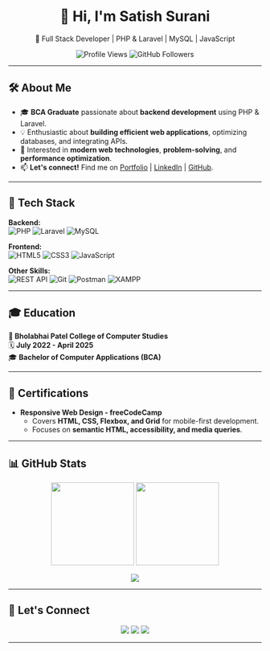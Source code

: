 <h1 align="center">👋 Hi, I'm Satish Surani</h1>

<p align="center">
  🚀 Full Stack Developer | PHP & Laravel | MySQL | JavaScript
</p>

<p align="center">
  <img src="https://komarev.com/ghpvc/?username=satishsurani&color=blue" alt="Profile Views">
  <img src="https://img.shields.io/github/followers/satishsurani?style=social" alt="GitHub Followers">
</p>

---

## 🛠️ About Me

- 🎓 **BCA Graduate** passionate about **backend development** using PHP & Laravel.
- 💡 Enthusiastic about **building efficient web applications**, optimizing databases, and integrating APIs.
- 📌 Interested in **modern web technologies**, **problem-solving**, and **performance optimization**.
- 📫 **Let's connect!** Find me on [Portfolio](https://satishsurani.vercel.app/) | [LinkedIn](https://linkedin.com/in/satishsurani) | [GitHub](https://github.com/satishsurani).

---

## 🔹 Tech Stack

**Backend:**  
![PHP](https://img.shields.io/badge/PHP-777BB4?style=flat&logo=php&logoColor=white)
![Laravel](https://img.shields.io/badge/Laravel-F05340?style=flat&logo=laravel&logoColor=white)
![MySQL](https://img.shields.io/badge/MySQL-4479A1?style=flat&logo=mysql&logoColor=white)

**Frontend:**  
![HTML5](https://img.shields.io/badge/HTML5-E34F26?style=flat&logo=html5&logoColor=white)
![CSS3](https://img.shields.io/badge/CSS3-1572B6?style=flat&logo=css3&logoColor=white)
![JavaScript](https://img.shields.io/badge/JavaScript-F7DF1E?style=flat&logo=javascript&logoColor=black)

**Other Skills:**  
![REST API](https://img.shields.io/badge/REST_API-005571?style=flat&logo=api&logoColor=white)
![Git](https://img.shields.io/badge/Git-F05032?style=flat&logo=git&logoColor=white)
![Postman](https://img.shields.io/badge/Postman-FF6C37?style=flat&logo=postman&logoColor=white)
![XAMPP](https://img.shields.io/badge/XAMPP-FB7A24?style=flat&logo=xampp&logoColor=white)

---

## 🎓 Education  

**📍 Bholabhai Patel College of Computer Studies**  
🗓️ **July 2022 - April 2025**  
🎓 **Bachelor of Computer Applications (BCA)**  

---

## 📜 Certifications  

- **Responsive Web Design - freeCodeCamp**  
  - Covers **HTML, CSS, Flexbox, and Grid** for mobile-first development.  
  - Focuses on **semantic HTML, accessibility, and media queries**.  

---

## 📊 GitHub Stats  

<p align="center">
  <img src="https://github-readme-stats.vercel.app/api?username=satishsurani&show_icons=true&theme=radical" height="165">
  <img src="https://github-readme-streak-stats.herokuapp.com/?user=satishsurani&theme=radical" height="165">
</p>

<p align="center">
  <img src="https://github-readme-activity-graph.vercel.app/graph?username=satishsurani&theme=radical">
</p>

---

## 🤝 Let's Connect  

<p align="center">
  <a href="https://satishsurani.vercel.app/"><img src="https://img.shields.io/badge/Portfolio-000000?style=for-the-badge&logo=vercel&logoColor=white"></a>
  <a href="https://linkedin.com/in/satishsurani"><img src="https://img.shields.io/badge/LinkedIn-0077B5?style=for-the-badge&logo=linkedin&logoColor=white"></a>
  <a href="https://github.com/satishsurani"><img src="https://img.shields.io/badge/GitHub-181717?style=for-the-badge&logo=github&logoColor=white"></a>
</p>

---


